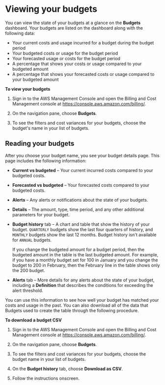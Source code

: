 # Viewing your budgets<a name="budgets-view"></a>

You can view the state of your budgets at a glance on the **Budgets** dashboard\. Your budgets are listed on the dashboard along with the following data:
+ Your current costs and usage incurred for a budget during the budget period
+ Your budgeted costs or usage for the budget period
+ Your forecasted usage or costs for the budget period
+ A percentage that shows your costs or usage compared to your budgeted amount
+ A percentage that shows your forecasted costs or usage compared to your budgeted amount

**To view your budgets**

1. Sign in to the AWS Management Console and open the Billing and Cost Management console at [https://console\.aws\.amazon\.com/billing/](https://console.aws.amazon.com/billing/)\.

1. On the navigation pane, choose **Budgets**\.

1. To see the filters and cost variances for your budgets, choose the budget's name in your list of budgets\. 

## Reading your budgets<a name="reading-budgets"></a>

After you choose your budget name, you see your budget details page\. This page includes the following information:
+ **Current vs budgeted** – Your current incurred costs compared to your budgeted costs\.
+ **Forecasted vs budgeted** – Your forecasted costs compared to your budgeted costs\.
+ **Alerts** – Any alerts or notifications about the state of your budgets\.
+ **Details** – The amount, type, time period, and any other additional parameters for your budget\.
+ **Budget history** tab – A chart and table that show the history of your budget\. `QUARTERLY` budgets show the last four quarters of history, and `MONTHLY` budgets show the last 12 months\. Budget history isn't available for `ANNUAL` budgets\.

  If you change the budgeted amount for a budget period, then the budgeted amount in the table is the last budgeted amount\. For example, if you have a monthly budget set for 100 in January and you change the budget to 200 in February, then the February line in the table shows only the 200 budget\.
+ **Alerts** tab – More details for any alerts about the state of your budget, including a **Definition** that describes the conditions for exceeding the alert threshold\.

You can use this information to see how well your budget has matched your costs and usage in the past\. You can also download all of the data that Budgets used to create the table through the following procedure\.<a name="download-budget-csv"></a>

**To download a budget CSV**

1. Sign in to the AWS Management Console and open the Billing and Cost Management console at [https://console\.aws\.amazon\.com/billing/](https://console.aws.amazon.com/billing/)\.

1. On the navigation pane, choose **Budgets**\.

1. To see the filters and cost variances for your budgets, choose the budget name in your list of budgets\. 

1. On the **Budget history** tab, choose **Download as CSV**\.

1. Follow the instructions onscreen\.